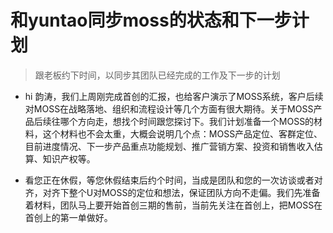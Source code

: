 # 和yuntao同步moss的状态和下一步计划

> 跟老板约下时间，以同步其团队已经完成的工作及下一步的计划


* hi 韵涛，我们上周刚完成首创的汇报，也给客户演示了MOSS系统，客户后续对MOSS在战略落地、组织和流程设计等几个方面有很大期待。关于MOSS产品后续往哪个方向走，想找个时间跟您探讨下。我们计划准备一个MOSS的材料，这个材料也不会太重，大概会说明几个点：MOSS产品定位、客群定位、目前进度情况、下一步产品重点功能规划、推广营销方案、投资和销售收入估算、知识产权等。

* 看您正在休假，等您休假结束后约个时间，当成是团队和您的一次访谈或者对齐，对齐下整个U对MOSS的定位和想法，保证团队方向不走偏。我们先准备着材料，团队马上要开始首创三期的售前，当前先关注在首创上，把MOSS在首创上的第一单做好。
